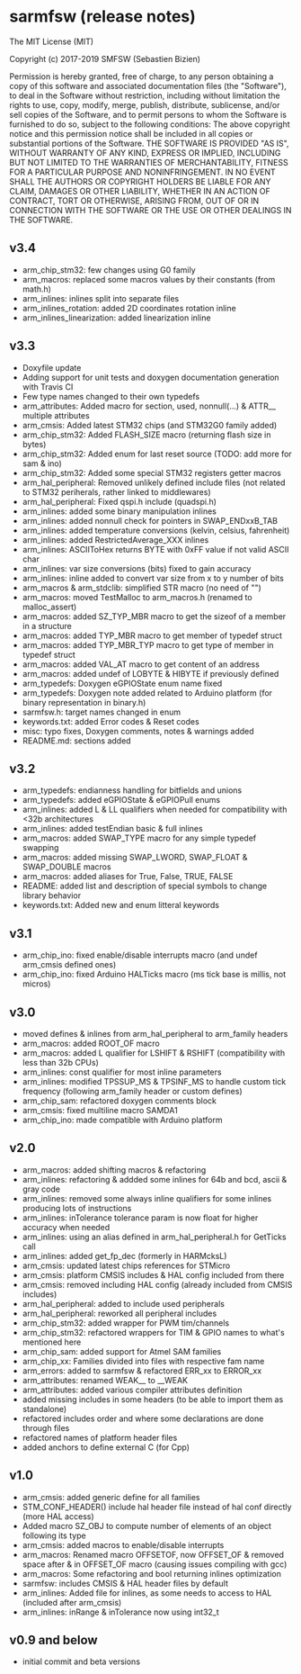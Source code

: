 # sarmfsw (release notes)

The MIT License (MIT)

Copyright (c) 2017-2019 SMFSW (Sebastien Bizien)

Permission is hereby granted, free of charge, to any person obtaining a copy
of this software and associated documentation files (the "Software"), to deal
in the Software without restriction, including without limitation the rights
to use, copy, modify, merge, publish, distribute, sublicense, and/or sell
copies of the Software, and to permit persons to whom the Software is
furnished to do so, subject to the following conditions:
The above copyright notice and this permission notice shall be included in all
copies or substantial portions of the Software.
THE SOFTWARE IS PROVIDED "AS IS", WITHOUT WARRANTY OF ANY KIND, EXPRESS OR
IMPLIED, INCLUDING BUT NOT LIMITED TO THE WARRANTIES OF MERCHANTABILITY,
FITNESS FOR A PARTICULAR PURPOSE AND NONINFRINGEMENT. IN NO EVENT SHALL THE
AUTHORS OR COPYRIGHT HOLDERS BE LIABLE FOR ANY CLAIM, DAMAGES OR OTHER
LIABILITY, WHETHER IN AN ACTION OF CONTRACT, TORT OR OTHERWISE, ARISING FROM,
OUT OF OR IN CONNECTION WITH THE SOFTWARE OR THE USE OR OTHER DEALINGS IN THE
SOFTWARE.

## v3.4

* arm_chip_stm32: few changes using G0 family
* arm_macros: replaced some macros values by their constants (from math.h)
* arm_inlines: inlines split into separate files
* arm_inlines_rotation: added 2D coordinates rotation inline
* arm_inlines_linearization: added linearization inline

## v3.3

* Doxyfile update
* Adding support for unit tests and doxygen documentation generation with Travis CI
* Few type names changed to their own typedefs
* arm_attributes: Added macro for section, used, nonnull(...) & ATTR__ multiple attributes
* arm_cmsis: Added latest STM32 chips (and STM32G0 family added)
* arm_chip_stm32: Added FLASH_SIZE macro (returning flash size in bytes)
* arm_chip_stm32: Added enum for last reset source (TODO: add more for sam & ino)
* arm_chip_stm32: Added some special STM32 registers getter macros
* arm_hal_peripheral: Removed unlikely defined include files (not related to STM32 periherals, rather linked to middlewares)
* arm_hal_peripheral: Fixed qspi.h include (quadspi.h)
* arm_inlines: added some binary manipulation inlines
* arm_inlines: added nonnull check for pointers in SWAP_ENDxxB_TAB
* arm_inlines: added temperature conversions (kelvin, celsius, fahrenheit)
* arm_inlines: added RestrictedAverage_XXX inlines
* arm_inlines: ASCIIToHex returns BYTE with 0xFF value if not valid ASCII char
* arm_inlines: var size conversions (bits) fixed to gain accuracy
* arm_inlines: inline added to convert var size from x to y number of bits
* arm_macros & arm_stdclib: simplified STR macro (no need of "")
* arm_macros: moved TestMalloc to arm_macros.h (renamed to malloc_assert)
* arm_macros: added SZ_TYP_MBR macro to get the sizeof of a member in a structure
* arm_macros: added TYP_MBR macro to get member of typedef struct
* arm_macros: added TYP_MBR_TYP macro to get type of member in typedef struct
* arm_macros: added VAL_AT macro to get content of an address
* arm_macros: added undef of LOBYTE & HIBYTE if previously defined
* arm_typedefs: Doxygen eGPIOState enum name fixed
* arm_typedefs: Doxygen note added related to Arduino platform (for binary representation in binary.h)
* sarmfsw.h: target names changed in enum
* keywords.txt: added Error codes & Reset codes
* misc: typo fixes, Doxygen comments, notes & warnings added
* README.md: sections added

## v3.2

* arm_typedefs: endianness handling for bitfields and unions
* arm_typedefs: added eGPIOState & eGPIOPull enums
* arm_inlines: added L & LL qualifiers when needed for compatibility with <32b architectures
* arm_inlines: added testEndian basic & full inlines
* arm_macros: added SWAP_TYPE macro for any simple typedef swapping
* arm_macros: added missing SWAP_LWORD, SWAP_FLOAT & SWAP_DOUBLE macros
* arm_macros: added aliases for True, False, TRUE, FALSE
* README: added list and description of special symbols to change library behavior
* keywords.txt: Added new and enum litteral keywords

## v3.1

* arm_chip_ino: fixed enable/disable interrupts macro (and undef arm_cmsis defined ones)
* arm_chip_ino: fixed Arduino HALTicks macro (ms tick base is millis, not micros)

## v3.0

* moved defines & inlines from arm_hal_peripheral to arm_family headers
* arm_macros: added ROOT_OF macro
* arm_macros: added L qualifier for LSHIFT & RSHIFT (compatibility with less than 32b CPUs)
* arm_inlines: const qualifier for most inline parameters
* arm_inlines: modified TPSSUP_MS & TPSINF_MS to handle custom tick frequency (following arm_family header or custom defines)
* arm_chip_sam: refactored doxygen comments block
* arm_cmsis: fixed multiline macro SAMDA1
* arm_chip_ino: made compatible with Arduino platform

## v2.0

* arm_macros: added shifting macros & refactoring
* arm_inlines: refactoring & addded some inlines for 64b and bcd, ascii & gray code
* arm_inlines: removed some always inline qualifiers for some inlines producing lots of instructions
* arm_inlines: inTolerance tolerance param is now float for higher accuracy when needed
* arm_inlines: using an alias defined in arm_hal_peripheral.h for GetTicks call
* arm_inlines: added get_fp_dec (formerly in HARMcksL)
* arm_cmsis: updated latest chips references for STMicro
* arm_cmsis: platform CMSIS includes & HAL config included from there
* arm_cmsis: removed including HAL config (already included from CMSIS includes)
* arm_hal_peripheral: added to include used peripherals
* arm_hal_peripheral: reworked all peripheral includes
* arm_chip_stm32: added wrapper for PWM tim/channels
* arm_chip_stm32: refactored wrappers for TIM & GPIO names to what's mentioned here
* arm_chip_sam: added support for Atmel SAM families
* arm_chip_xx: Families divided into files with respective fam name
* arm_errors: added to sarmfsw & refactored ERR_xx to ERROR_xx
* arm_attributes: renamed WEAK__ to __WEAK
* arm_attributes: added various compiler attributes definition
* added missing includes in some headers (to be able to import them as standalone)
* refactored includes order and where some declarations are done through files
* refactored names of platform header files
* added anchors to define external C (for Cpp)

## v1.0

* arm_cmsis: added generic define for all families
* STM\_CONF\_HEADER() include hal header file instead of hal conf directly (more HAL access)
* Added macro SZ_OBJ to compute number of elements of an object following its type
* arm_cmsis: added macros to enable/disable interrupts
* arm_macros: Renamed macro OFFSETOF, now OFFSET_OF & removed space after & in OFFSET_OF macro (causing issues compiling with gcc)
* arm_macros: Some refactoring and bool returning inlines optimization
* sarmfsw: includes CMSIS & HAL header files by default
* arm_inlines: Added file for inlines, as some needs to access to HAL (included after arm_cmsis)
* arm_inlines: inRange & inTolerance now using int32_t

## v0.9 and below

* initial commit and beta versions
